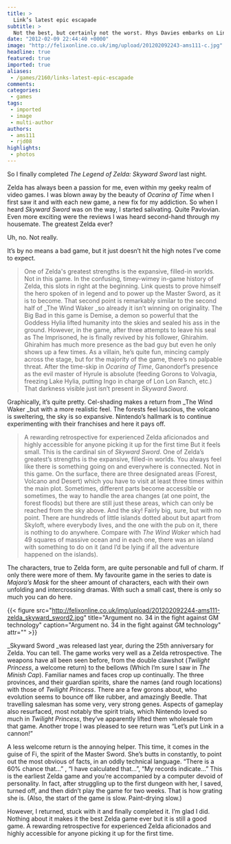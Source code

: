 ```yaml
---
title: >
  Link’s latest epic escapade
subtitle: >
  Not the best, but certainly not the worst. Rhys Davies embarks on Link’s most recent epic, The Legend of Zelda: Skyward Sword
date: "2012-02-09 22:44:40 +0000"
image: "http://felixonline.co.uk/img/upload/201202092243-ams111-c.jpg"
headline: true
featured: true
imported: true
aliases:
 - /games/2160/links-latest-epic-escapade
comments:
categories:
 - games
tags:
 - imported
 - image
 - multi-author
authors:
 - ams111
 - rjd08
highlights:
 - photos
---
```


So I finally completed _The Legend of Zelda: Skyward Sword_ last night.

Zelda has always been a passion for me, even within my geeky realm of video games. I was blown away by the beauty of _Ocarina of Time_ when I first saw it and with each new game, a new fix for my addiction. So when I heard _Skyward Sword_ was on the way, I started salivating. Quite Pavlovian. Even more exciting were the reviews I was heard second-hand through my housemate. The greatest Zelda ever?

Uh, no. Not really.

It’s by no means a bad game, but it just doesn’t hit the high notes I’ve come to expect.
> One of Zelda's greatest strengths is the expansive, filled-in worlds. Not in this game.
In the confusing, timey-wimey in-game history of Zelda, this slots in right at the beginning. Link quests to prove himself the hero spoken of in legend and to power up the Master Sword, as it is to become. That second point is remarkably similar to the second half of _The Wind Waker _so already it isn’t winning on originality. The Big Bad in this game is Demise, a demon so powerful that the Goddess Hylia lifted humanity into the skies and sealed his ass in the ground. However, in the game, after three attempts to leave his seal as The Imprisoned, he is finally revived by his follower, Ghirahim. Ghirahim has much more presence as the bad guy but even he only shows up a few times. As a villain, he’s quite fun, mincing camply across the stage, but for the majority of the game, there’s no palpable threat. After the time-skip in _Ocarina of Time_, Ganondorf’s presence as the evil master of Hyrule is absolute (feeding Gorons to Volvagia, freezing Lake Hylia, putting Ingo in charge of Lon Lon Ranch, etc.) That darkness visible just isn’t present in _Skyward Sword_.

Graphically, it’s quite pretty. Cel-shading makes a return from _The Wind Waker _but with a more realistic feel. The forests feel luscious, the volcano is sweltering, the sky is so expansive. Nintendo’s hallmark is to continue experimenting with their franchises and here it pays off.
> A rewarding retrospective for experienced Zelda aficionados and highly accessible for anyone picking it up for the first time
But it feels small. This is the cardinal sin of _Skyward Sword_. One of Zelda’s greatest’s strengths is the expansive, filled-in worlds. You always feel like there is something going on and everywhere is connected. Not in this game. On the surface, there are three designated areas (Forest, Volcano and Desert) which you have to visit at least three times within the main plot. Sometimes, different parts become accessible or sometimes, the way to handle the area changes (at one point, the forest floods) but there are still just these areas, which can only be reached from the sky above. And the sky! Fairly big, sure, but with no point. There are hundreds of little islands dotted about but apart from Skyloft, where everybody lives, and the one with the pub on it, there is nothing to do anywhere. Compare with _The Wind Waker_ which had 49 squares of massive ocean and in each one, there was an island with something to do on it (and I’d be lying if all the adventure happened on the islands).

The characters, true to Zelda form, are quite personable and full of charm. If only there were more of them. My favourite game in the series to date is _Majora’s Mask_ for the sheer amount of characters, each with their own unfolding and intercrossing dramas. With such a small cast, there is only so much you can do here.

{{< figure src="http://felixonline.co.uk/img/upload/201202092244-ams111-zelda_skyward_sword2.jpg" title="Argument no. 34 in the fight against GM technology" caption="Argument no. 34 in the fight against GM technology" attr="" >}}

_Skyward Sword _was released last year, during the 25th anniversary for Zelda. You can tell. The game works very well as a Zelda retrospective. The weapons have all been seen before, from the double clawshot (_Twilight Princess_, a welcome return) to the bellows (Which I’m sure I saw in _The Minish Cap_). Familiar names and faces crop up continually. The three provinces, and their guardian spirits, share the names (and rough locations) with those of _Twilight Princess_. There are a few gorons about, who evolution seems to bounce off like rubber, and amazingly Beedle. That travelling salesman has some very, very strong genes. Aspects of gameplay also resurfaced, most notably the spirit trials, which Nintendo loved so much in _Twilight Princess_, they’ve apparently lifted them wholesale from that game. Another trope I was pleased to see return was “Let’s put Link in a cannon!”

A less welcome return is the annoying helper. This time, it comes in the guise of Fi, the spirit of the Master Sword. She’s butts in constantly, to point out the most obvious of facts, in an oddly technical language. “There is a 60% chance that…” , “I have calculated that…”, “My records indicate…” This is the earliest Zelda game and you’re accompanied by a computer devoid of personality. In fact, after struggling up to the first dungeon with her, I saved, turned off, and then didn’t play the game for two weeks. That is how grating she is. (Also, the start of the game is slow. Paint-drying slow.)

However, I returned, stuck with it and finally completed it. I’m glad I did. Nothing about it makes it the best Zelda game ever but it is still a good game. A rewarding retrospective for experienced Zelda aficionados and highly accessible for anyone picking it up for the first time.
